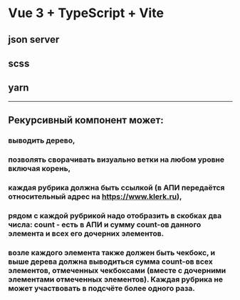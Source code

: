 # Vue 3 + TypeScript + Vite

## json server
## scss
## yarn
********************

## Рекурсивный компонент может:
### выводить дерево,
### позволять сворачивать визуально ветки на любом уровне включая корень,
### каждая рубрика должна быть ссылкой (в АПИ передаётся относительный адрес на https://www.klerk.ru),
### рядом с каждой рубрикой надо отобразить в скобках два числа: count - есть в АПИ и сумму count-ов данного элемента и всех его дочерних элементов.
### возле каждого элемента также должен быть чекбокс, и выше дерева должна выводиться сумма count-ов всех элементов, отмеченных чекбоксами (вместе с дочерними элементами отмеченных элементов). Каждая рубрика не может участвовать в подсчёте более одного раза.

